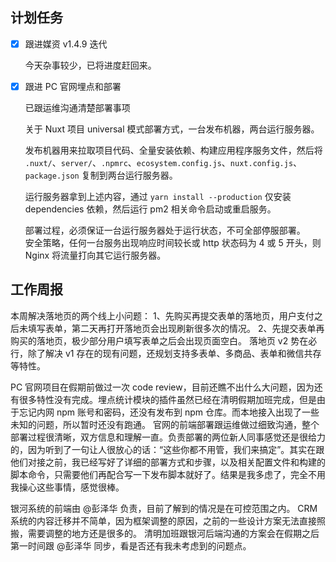 ## 计划任务

- [x] 跟进媒资 v1.4.9 迭代

  今天杂事较少，已将进度赶回来。

- [x] 跟进 PC 官网埋点和部署

  已跟运维沟通清楚部署事项

  关于 Nuxt 项目 universal 模式部署方式，一台发布机器，两台运行服务器。

  发布机器用来拉取项目代码、全量安装依赖、构建应用程序服务文件，然后将 `.nuxt/`、`server/`、`.npmrc`、`ecosystem.config.js`、`nuxt.config.js`、`package.json` 复制到两台运行服务器。

  运行服务器拿到上述内容，通过 `yarn install --production` 仅安装 dependencies 依赖，然后运行 pm2 相关命令启动或重启服务。

  部署过程，必须保证一台运行服务器处于运行状态，不可全部停服部署。  
  安全策略，任何一台服务出现响应时间较长或 http 状态码为 4 或 5 开头，则 Nginx 将流量打向其它运行服务器。

## 工作周报

本周解决落地页的两个线上小问题：
1、先购买再提交表单的落地页，用户支付之后未填写表单，第二天再打开落地页会出现刷新很多次的情况。
2、先提交表单再购买的落地页，极少部分用户填写表单之后会出现页面空白。
落地页 v2 势在必行，除了解决 v1 存在的现有问题，还规划支持多表单、多商品、表单和微信共存等特性。

PC 官网项目在假期前做过一次 code review，目前还瞧不出什么大问题，因为还有很多特性没有完成。埋点统计模块的插件虽然已经在清明假期加班完成，但是由于忘记内网 npm 账号和密码，还没有发布到 npm 仓库。而本地接入出现了一些未知的问题，所以暂时还没有跑通。
官网的前端部署跟运维做过细致沟通，整个部署过程很清晰，双方信息和理解一直。负责部署的两位新人同事感觉还是很给力的，因为听到了一句让人很放心的话：“这些你都不用管，我们来搞定”。其实在跟他们对接之前，我已经写好了详细的部署方式和步骤，以及相关配置文件和构建的脚本命令，只需要他们再配合写一下发布脚本就好了。结果是我多虑了，完全不用我操心这些事情，感觉很棒。

银河系统的前端由 @彭泽华 负责，目前了解到的情况是在可控范围之内。
CRM 系统的内容迁移并不简单，因为框架调整的原因，之前的一些设计方案无法直接照搬，需要调整的地方还是很多的。
清明加班跟银河后端沟通的方案会在假期之后第一时间跟 @彭泽华 同步，看是否还有我未考虑到的问题点。
